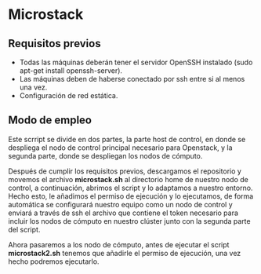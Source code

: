 # Microstack

## Requisitos previos

- Todas las máquinas deberán tener el servidor OpenSSH instalado (sudo apt-get install openssh-server).
- Las máquinas deben de haberse conectado por ssh entre si al menos una vez.
- Configuración de red estática.

## Modo de empleo

Este scrript se divide en dos partes, la parte host de control, en donde se despliega el nodo de control principal necesario para Openstack, y la segunda parte, donde se despliegan los nodos de cómputo.

Después de cumplir los requisitos previos, descargamos el repositorio y movemos el archivo **microstack.sh** al directorio home de nuestro nodo de control, a continuación, abrimos el script y lo adaptamos a nuestro entorno. Hecho esto, le añadimos el permiso de ejecución y lo ejecutamos, de forma automática se configurará nuestro equipo como un nodo de control y enviará a través de ssh el archivo que contiene el token necesario para incluir los nodos de cómputo en nuestro clúster junto con la segunda parte del script.

Ahora pasaremos a los nodo de cómputo, antes de ejecutar el script **microstack2.sh** tenemos que añadirle el permiso de ejecución, una vez hecho podremos ejecutarlo.
